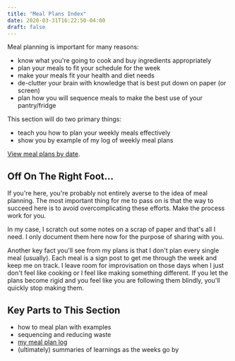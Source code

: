 ```yaml
---
title: "Meal Plans Index"
date: 2020-03-31T16:22:50-04:00
draft: false
---
```


Meal planning is important for many reasons:

+ know what you're going to cook and buy ingredients appropriately
+ plan your meals to fit your schedule for the week
+ make your meals fit your health and diet needs
+ de-clutter your brain with knowledge that is best put down on paper (or screen)
+ plan how you will sequence meals to make the best use of your pantry/fridge

This section will do two primary things:

+ teach you how to plan your weekly meals effectively
+ show you by example of my log of weekly meal plans

[View meal plans by date](by-date/2020-04-12).

## Off On The Right Foot...

If you're here, you're probably not entirely averse to the idea of meal planning. The most important thing for me to pass on is that the way to succeed here is to avoid overcomplicating these efforts. Make the process work for you.

In my case, I scratch out some notes on a scrap of paper and that's all I need. I only document them here now for the purpose of sharing with you.

Another key fact you'll see from my plans is that I don't plan every single meal (usually). Each meal is a sign post to get me through the week and keep me on track. I leave room for improvisation on those days when I just don't feel like cooking or I feel like making something different. If you let the plans become rigid and you feel like you are following them blindly, you'll quickly stop making them.

## Key Parts to This Section

+ how to meal plan with examples
+ sequencing and reducing waste
+ [my meal plan log](by-date)
+ (ultimately) summaries of learnings as the weeks go by








